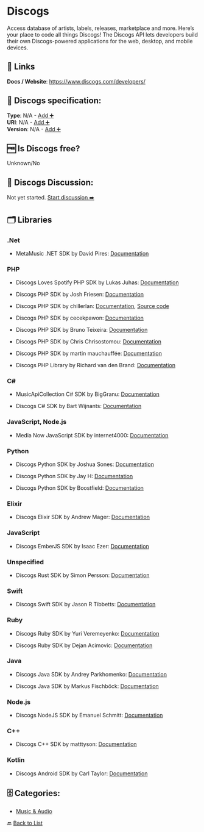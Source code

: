 # Discogs
Access database of artists, labels, releases, marketplace and more. Here’s your place to code all things Discogs! The Discogs API lets developers build their own Discogs-powered applications for the web, desktop, and mobile devices.

##  🔗 Links
**Docs / Website**: https://www.discogs.com/developers/

## 🧬 Discogs specification:
**Type**: N/A - [Add ➕](https://github.com/apis-list/apis-list/edit/main/apis-list.yaml)  
**URI**: N/A - [Add ➕](https://github.com/apis-list/apis-list/edit/main/apis-list.yaml)  
**Version**: N/A - [Add ➕](https://github.com/apis-list/apis-list/edit/main/apis-list.yaml)

## 🆓 Is Discogs free?
 Unknown/No 

## 💬 Discogs Discussion:
Not yet started. [Start discussion ➡️](https://github.com/apis-list/apis-list/discussions/new)

## 🗂️ Libraries
### .Net
- MetaMusic .NET SDK by David Pires: [Documentation](https://github.com/Davidblkx/MetaMusic)

### PHP
- Discogs Loves Spotify PHP SDK by Lukas Juhas: [Documentation](https://github.com/lukasjuhas/discogs-loves-spotify)

- Discogs PHP SDK by Josh Friesen: [Documentation](https://github.com/josh-friesen/php-discogs-api)

- Discogs PHP SDK by chillerlan: [Documentation](https://github.com/chillerlan/php-oauth-discogs), [Source code](https://packagist.org/packages/chillerlan/php-oauth-discogs)

- Discogs PHP SDK by cecekpawon: [Documentation](https://github.com/cecekpawon/Discogs-PHP-API-interface)

- Discogs PHP SDK by Bruno Teixeira: [Documentation](https://github.com/BrunoTeixeira1996/API-PHP-Project)

- Discogs PHP SDK by Chris Chrisostomou: [Documentation](https://github.com/chrismou/php-discogs-wrapper)

- Discogs PHP SDK by martin mauchauffée: [Documentation](https://github.com/moechofe/Discogs-client)

- Discogs PHP Library by Richard van den Brand: [Documentation](https://github.com/ricbra/php-discogs-api)

### C#
- MusicApiCollection C# SDK by BigGranu: [Documentation](https://github.com/BigGranu/MusicApiCollection)

- Discogs C# SDK by Bart Wijnants: [Documentation](https://github.com/bartw/DiscogsRT)

### JavaScript, Node.js
- Media Now JavaScript SDK by internet4000: [Documentation](https://github.com/internet4000/media-now)

### Python
- Discogs Python SDK by Joshua Sones: [Documentation](https://github.com/jhsones/Discogs-Search)

- Discogs Python SDK by Jay H: [Documentation](https://github.com/mobeets/cover-art)

- Discogs Python SDK by Boostfield: [Documentation](https://github.com/boostfield/discogs-fetcher)

### Elixir
- Discogs Elixir SDK by Andrew Mager: [Documentation](https://github.com/mager/discogs_ex)

### JavaScript
- Discogs EmberJS SDK by Isaac Ezer: [Documentation](https://github.com/iezer/ember-discogs)

### Unspecified
- Discogs Rust SDK by Simon Persson: [Documentation](https://github.com/SimonPersson/discogs-rs)

### Swift
- Discogs Swift SDK by Jason R Tibbetts: [Documentation](https://github.com/jrtibbetts/SwiftDiscogs)

### Ruby
- Discogs Ruby SDK by Yuri Veremeyenko: [Documentation](https://github.com/yurivm/discogs2)

- Discogs Ruby SDK by Dejan Acimovic: [Documentation](https://github.com/DejanAcim/discogs-json-api)

### Java
- Discogs Java SDK by Andrey Parkhomenko: [Documentation](https://github.com/team3/java-discogs-api-client)

- Discogs Java SDK by Markus Fischböck: [Documentation](https://github.com/mfischbo/java-discogs-client)

### Node.js
- Discogs NodeJS SDK by Emanuel Schmitt: [Documentation](https://github.com/emanuelschmitt/discogs-data-fetcher)

### C++
- Discogs C++ SDK by matttyson: [Documentation](https://github.com/matttyson/discogsapp)

### Kotlin
- Discogs Android SDK by Carl Taylor: [Documentation](https://github.com/carltaylor43/discogs-collector-android)


## 🗄️ Categories:
- [Music & Audio](https://github.com/apis-list/apis-list#music--audio-)

🔙  [Back to List](https://github.com/apis-list/apis-list)
